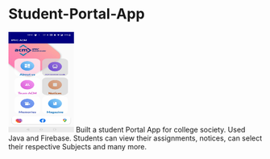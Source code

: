 # Student-Portal-App
<img src ="Screenshot_20210725-225118.jpg" width="130" height="200"/> 
Built a student Portal App for college society.
Used Java and Firebase. 
Students can view their assignments, notices, can select their respective Subjects and many more.

